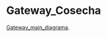 # Gateway_Cosecha
[Gateway_main_diagrama](https://drive.google.com/file/d/1-mHQ8hcMB2hwpdCCW0oZy5hvHrFbeynW/view?usp=drive_link).
